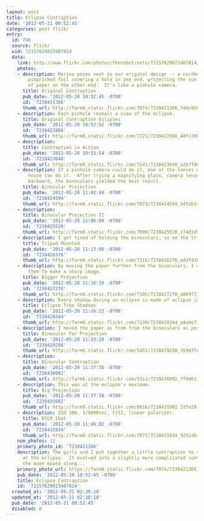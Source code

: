 ```yaml
---
layout: post
title: Eclipse Contraption
date: '2012-05-21 00:52:45'
categories: post flickr
entry:
  id: 790
  source: flickr
  uid: 72157629823407814
  data:
    link: http://www.flickr.com/photos/thenobot/sets/72157629823407814/
    photos:
    - description: Marina poses next to our original design -- a cardboard box, with
        pinpricked foil covering a hole in one end, projecting the sun onto a piece
        of paper on the other end.  It's like a pinhole camera.
      title: Original Contraption
      pub_date: '2012-05-20 10:52:45 -0700'
      id: '7238421366'
      thumb_url: http://farm8.static.flickr.com/7074/7238421366_7d4c95046f_s.jpg
    - description: Each pinhole reveals a view of the eclipse.
      title: Original Contraption Eclipses
      pub_date: '2012-05-20 10:52:52 -0700'
      id: '7238422866'
      thumb_url: http://farm8.static.flickr.com/7221/7238422866_48fc2066c4_s.jpg
    - description: 
      title: Contraption in Action
      pub_date: '2012-05-20 10:53:54 -0700'
      id: '7238423648'
      thumb_url: http://farm8.static.flickr.com/7241/7238423648_a2b7fd097f_s.jpg
    - description: If a pinhole camera could do it, one of the lenses we have at the
        house can do it.  After trying a magnifying glass, camera lenses forward and
        backward, the binoculars yielded the best result.
      title: Binocular Projection
      pub_date: '2012-05-20 11:02:44 -0700'
      id: '7238424594'
      thumb_url: http://farm8.static.flickr.com/7073/7238424594_b452634dae_s.jpg
    - description: 
      title: Binocular Projection II
      pub_date: '2012-05-20 11:06:04 -0700'
      id: '7238425520'
      thumb_url: http://farm8.static.flickr.com/7090/7238425520_c74d1d5f7f_s.jpg
    - description: I got tired of holding the binoculars, so on the tripod they went!
      title: Tripod Mounted
      pub_date: '2012-05-20 11:13:08 -0700'
      id: '7238426376'
      thumb_url: http://farm8.static.flickr.com/7216/7238426376_eddf418226_s.jpg
    - description: By moving the paper further from the binoculars, I could focus
        them to make a sharp image.
      title: Bigger Projection
      pub_date: '2012-05-20 11:16:39 -0700'
      id: '7238427270'
      thumb_url: http://farm8.static.flickr.com/7105/7238427270_a0097733e4_s.jpg
    - description: Every shadow during an eclipse is made of eclipse images.
      title: Eclipse Tree Shadows
      pub_date: '2012-05-20 11:26:23 -0700'
      id: '7238428344'
      thumb_url: http://farm8.static.flickr.com/7239/7238428344_a4a9e733ab_s.jpg
    - description: I moved the paper as from from the binoculars as possible.
      title: Binocular Far Projection
      pub_date: '2012-05-20 11:33:20 -0700'
      id: '7238429298'
      thumb_url: http://farm6.static.flickr.com/5451/7238429298_76947fe5f9_s.jpg
    - description: 
      title: Binocular Contraption
      pub_date: '2012-05-20 11:37:35 -0700'
      id: '7238430092'
      thumb_url: http://farm6.static.flickr.com/5311/7238430092_7f8d6178f4_s.jpg
    - description: This was at the eclipse's maximum.
      title: Big Projection
      pub_date: '2012-05-20 11:37:58 -0700'
      id: '7238431082'
      thumb_url: http://farm9.static.flickr.com/8016/7238431082_33fe20f4e7_s.jpg
    - description: ISO 100, 1/4000sec, f/32, linear polarizer.
      title: DSLR Shot
      pub_date: '2012-05-20 11:46:02 -0700'
      id: '7238431934'
      thumb_url: http://farm8.static.flickr.com/7077/7238431934_9291dbf44a_s.jpg
    num_photos: 12
    primary_photo_id: '7238421366'
    description: The girls and I put together a little contraption to safely look
      at the eclipse.  It evolved into a slightly more complicated contraption as
      the moon moved along...
    primary_photo_url: https://farm8.static.flickr.com/7074/7238421366_7d4c95046f_m.jpg
    pub_date: '2012-05-20 10:52:45 -0700'
    title: Eclipse Contraption
    id: '72157629823407814'
  created_at: '2012-05-21 02:30:18'
  updated_at: '2012-05-21 02:30:18'
  pub_date: '2012-05-21 00:52:45'
  disabled: 0
---
```

